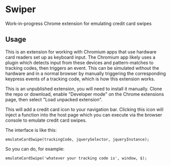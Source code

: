 # Swiper

Work-in-progress Chrome extension for emulating credit card swipes

## Usage

This is an extension for working with Chromium apps that use hardware card readers set up as keyboard input. The Chromium app likely uses a plugin which detects input from these devices and pattern-matches to tracking codes, then triggers an event. This can be simulated without the hardware and in a normal browser by manually triggering the corresponding keypress events of a tracking code, which is how this extension works.

This is an unpublished extension, you will need to install it manually. Clone the repo or download, enable "Developer mode" on the Chrome extensions page, then select "Load unpacked extension".

This will add a credit card icon to your navigation bar. Clicking this icon will inject a function into the host page which you can execute via the browser console to emulate credit card swipes.

The interface is like this:

```
emulateCardSwipe(trackingCode, jquerySelector, jqueryInstance);
```

So you can do, for example:

```
emulateCardSwipe('whatever your tracking code is', window, $);
```
